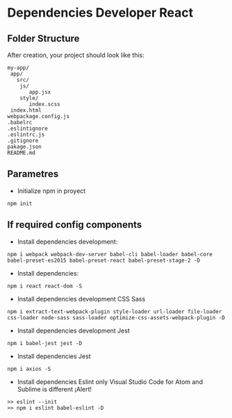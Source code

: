 # Dependencies Developer React

## Folder Structure

After creation, your project should look like this:

```
my-app/
 app/
   src/
    js/
       app.jsx
    style/
       index.scss
 index.html
webpackage.config.js
.babelrc
.eslintignore
.eslintrc.js
.gitignore
pakage.json
README.md
```
## Parametres 
* Initialize npm in proyect
```
npm init
```

## If required config components


* Install dependencies development:

```
npm i webpack webpack-dev-server babel-cli babel-loader babel-core babel-preset-es2015 babel-preset-react babel-preset-stage-2 -D
```

* Install dependencies: 

```
npm i react react-dom -S
```
* Install dependencies development CSS Sass

```
npm i extract-text-webpack-plugin style-loader url-loader file-loader css-loader node-sass sass-loader optimize-css-assets-webpack-plugin -D
```

* Install dependencies development Jest 
```
npm i babel-jest jest -D
``` 
* Install dependencies Jest 
```
npm i axios -S
``` 
* Install dependencies Eslint only Visual Studio Code for Atom and Sublime is different ¡Alert!
```
>> eslint --init 
>> npm i eslint babel-eslint -D
``` 